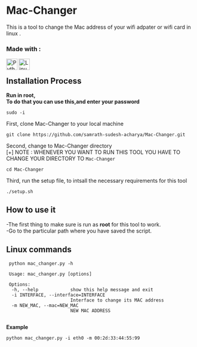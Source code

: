 # Mac-Changer
This is a tool to change the Mac address of your wifi adpater or wifi card in linux .<br/>
### Made with :

<img align="left" alt="Python | Python" width="30px" src="https://cdn.jsdelivr.net/npm/simple-icons@v3/icons/python.svg" />
<img align="left" alt="Linux | Linux" width="30px" src="https://cdn.jsdelivr.net/npm/simple-icons@v3/icons/linux.svg" /><br/>

## Installation Process
**Run in root,<br/>To do that you can use this,and enter your password**
```linux
sudo -i
```
First, clone Mac-Changer to your local machine
```linux
git clone https://github.com/samrath-sudesh-acharya/Mac-Changer.git
```
Second, change to Mac-Changer directory <br/> [+] NOTE : WHENEVER YOU WANT TO RUN THIS TOOL YOU HAVE TO CHANGE YOUR DIRECTORY TO `Mac-Changer`
```linux
cd Mac-Changer
```
Third, run the setup file, to intsall the necessary requirements for this tool
```linux
./setup.sh  
```
## How to use it 
-The first thing to make sure is run as **root** for this tool to work.<br/>
-Go to the particular path where you have saved the script.
## Linux commands
```linux
 python mac_changer.py -h                          
 
 Usage: mac_changer.py [options]

 Options:
  -h, --help            show this help message and exit
  -i INTERFACE, --interface=INTERFACE
                        Interface to change its MAC address
  -m NEW_MAC, --mac=NEW_MAC
                        NEW MAC ADDRESS
                                          
```
**Example**
```linux
python mac_changer.py -i eth0 -m 00:2d:33:44:55:99
```
